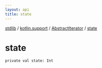 ```yaml
---
layout: api
title: state
---
```

[stdlib](../../index.md) / [kotlin.support](../index.md) / [AbstractIterator](index.md) / [state](state.md)

# state

```
private val state: Int
```
